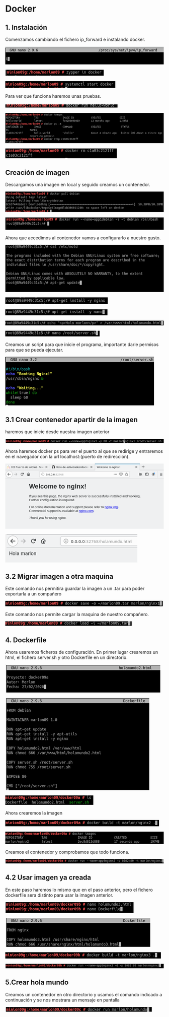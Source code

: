 # Docker

## 1. Instalación

Comenzamos cambiando el fichero ip_forward e instalando docker.

![](img/dock1.png)

![](img/dock2.png)

![](img/dock3.png)

Para ver que funciona haremos unas pruebas.

![](img/dock5.png)

![](img/dock6.png)

![](img/dock7.png)

## Creación de imagen

Descargamos una imagen en local y seguido creamos un contenedor.

![](img/dock4.png)

![](img/dock8.png)

Ahora que accedimos al contenedor vamos a configurarlo a nuestro gusto.

![](img/dock9.png)

![](img/dock10.png)

![](img/dock11.png)

![](img/dock12.png)

![](img/dock13.png)

Creamos un script para que inicie el programa, importante darle permisos para que se pueda ejecutar.

![](img/dock14.png)

## 3.1 Crear contenedor apartir de la imagen

haremos que inicie desde nuestra imagen anterior

![](img/dock15.png)

Ahora haremos docker ps para ver el puerto al que se redirige y entraremos en el navegador con la url localhost:(puerto de redirección).

![](img/verificacion3.2.png)

![](img/verificacion3.2.2.png)

## 3.2 Migrar imagen a otra maquina

Este comando nos permitira guardar la imagen a un .tar para poder exportarla a un compañero

![](img/dock16.png)

Este comando nos permite cargar la maquina de nuestro compañero.

![](img/dock17.PNG)

## 4. Dockerfile

Ahora usaremos ficheros de configuración.
En primer lugar crearemos un html, el fichero server.sh y otro Dockerfile en un directorio.

![](img/dock18.PNG)

![](img/dock19.PNG)

![](img/dock20.PNG)

Ahora crearemos la imagen

![](img/dock21.PNG)

![](img/dock22.PNG)

Creamos el contenedor y comprobamos que todo funciona.

![](img/dock23.PNG)

## 4.2 Usar imagen ya creada

En este paso haremos lo mismo que en el paso anterior, pero el fichero dockerfile sera distinto para usar la imagen anterior.

![](img/dock24.PNG)

![](img/dock25.PNG)

![](img/dock26.PNG)


![](img/dock27.PNG)

## 5.Crear hola mundo

Creamos un contenedor en otro directorio y usamos el comando indicado a continuación y se nos mostrara un mensaje en pantalla

![](img/dock28.PNG)
